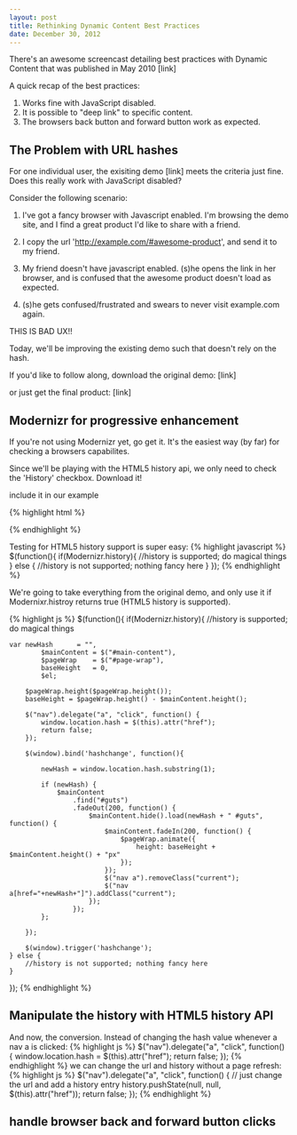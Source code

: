 ```yaml
---
layout: post
title: Rethinking Dynamic Content Best Practices
date: December 30, 2012
--- 
```


There's an awesome screencast detailing best practices with Dynamic Content
that was published in May 2010 [link]

A quick recap of the best practices:

1. Works fine with JavaScript disabled.
2. It is possible to "deep link" to specific content. 
3. The browsers back button and forward button work as expected.

## The Problem with URL hashes

For one individual user, the exisiting demo [link] meets the criteria just fine. 
Does this really work with JavaScript disabled?

Consider the following scenario:

1. I've got a fancy browser with Javascript enabled. I'm browsing the demo site, and I find a great product I'd like to share with a friend.

2. I copy the url 'http://example.com/#awesome-product', and send it to my friend.

3. My friend doesn't have javascript enabled. (s)he opens the link in her browser, and is confused that the awesome product doesn't load as expected.

4. (s)he gets confused/frustrated and swears to never visit example.com again.

THIS IS BAD UX!!

Today, we'll be improving the existing demo such that doesn't rely on the hash. 

If you'd like to follow along, download the original demo: [link]

or just get the final product: [link]

## Modernizr for progressive enhancement

If you're not using Modernizr yet, go get it. It's the easiest way (by far) for checking a browsers capabilites. 

Since we'll be playing with the HTML5 history api, we only need to check the 'History' checkbox. Download it!

include it in our example
	
{% highlight html %}
<script type='text/javascript' src='js/modernizr.js'></script>
{% endhighlight %}

Testing for HTML5 history support is super easy:
{% highlight javascript %}
$(function(){
	if(Modernizr.history){
		//history is supported; do magical things
	} else {
		//history is not supported; nothing fancy here
	}
});
{% endhighlight %}

We're going to take everything from the original demo, and only use it if Modernixr.histroy returns true (HTML5 history is supported).

{% highlight js %}
$(function(){
	if(Modernizr.history){
		//history is supported; do magical things

	var newHash      = "",
	        $mainContent = $("#main-content"),
	        $pageWrap    = $("#page-wrap"),
	        baseHeight   = 0,
	        $el;
	        
	    $pageWrap.height($pageWrap.height());
	    baseHeight = $pageWrap.height() - $mainContent.height();
	    
	    $("nav").delegate("a", "click", function() {
	        window.location.hash = $(this).attr("href");
	        return false;
	    });
	    
	    $(window).bind('hashchange', function(){
	    
	        newHash = window.location.hash.substring(1);
	        
	        if (newHash) {
	            $mainContent
	                .find("#guts")
	                .fadeOut(200, function() {
	                    $mainContent.hide().load(newHash + " #guts", function() {
	                        $mainContent.fadeIn(200, function() {
	                            $pageWrap.animate({
	                                height: baseHeight + $mainContent.height() + "px"
	                            });
	                        });
	                        $("nav a").removeClass("current");
	                        $("nav a[href="+newHash+"]").addClass("current");
	                    });
	                });
	        };
	        
	    });
	    
	    $(window).trigger('hashchange');
	} else {
		//history is not supported; nothing fancy here
	}
});
{% endhighlight %}

## Manipulate the history with HTML5 history API

And now, the conversion. Instead of changing the hash value whenever a nav a is clicked:
{% highlight js %}
$("nav").delegate("a", "click", function() {
    window.location.hash = $(this).attr("href");
    return false;
});
{% endhighlight %} 
we can change the url and history without a page refresh:
{% highlight js %}
$("nav").delegate("a", "click", function() {
	// just change the url and add a history entry
    history.pushState(null, null, $(this).attr("href"));
    return false;
});
{% endhighlight %} 

## handle browser back and forward button clicks